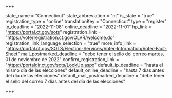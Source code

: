 +++

state_name = "Connecticut"
state_abbreviation = "ct"
is_state = "true"
registration_type = "online"
translationKey = "Connecticut"
type = "register"
ip_deadline = "2022-11-08"
online_deadline = "2022-11-01"
hp_link = "https://portal.ct.gov/sots"
registration_link = "https://voterregistration.ct.gov/OLVR/welcome.do"
registration_link_language_selection = "true"
more_info_link = "https://portal.ct.gov/SOTS/Election-Services/Voter-Information/Voter-Fact-Sheet"
mail_postmarked_deadline = "debe tener el sello del correo martes, 01 de noviembre de 2022"
confirm_registration_link = "https://portaldir.ct.gov/sots/LookUp.aspx"
default_ip_deadline = "hasta el mismo día de las elecciones"
default_online_deadline = "hasta 7 días antes del día de las elecciones"
default_mail_postmarked_deadline = "debe tener el sello del correo 7 días antes del día de las elecciones"

+++